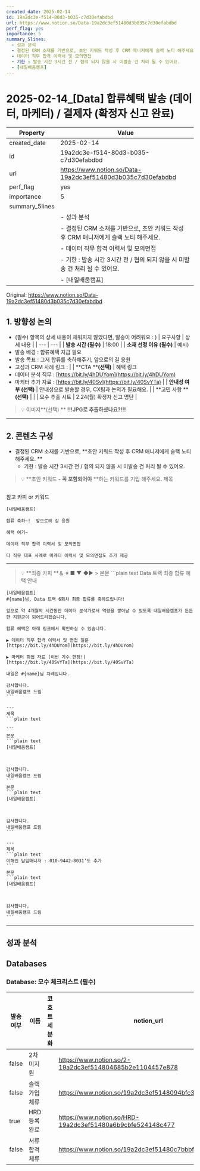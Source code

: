 ```yaml
---
created_date: 2025-02-14
id: 19a2dc3e-f514-80d3-b035-c7d30efabdbd
url: https://www.notion.so/Data-19a2dc3ef51480d3b035c7d30efabdbd
perf_flag: yes
importance: 5
summary_5lines:
  - 성과 분석
  - 결정된 CRM 소재를 기반으로, 초안 키워드 작성 후 CRM 매니저에게 슬랙 노티 해주세요.
  - 데이터 직무 합격 이력서 및 모의면접
  - 기한 : 발송 시간 3시간 전 / 협의 되지 않을 시 미발송 건 처리 될 수 있어요.
  - [내일배움캠프]
---
```


# 2025-02-14_[Data] 합류혜택 발송 (데이터, 마케터) / 결제자 (확정자 신고 완료)

| Property | Value |
| --- | --- |
| created_date | 2025-02-14 |
| id | 19a2dc3e-f514-80d3-b035-c7d30efabdbd |
| url | https://www.notion.so/Data-19a2dc3ef51480d3b035c7d30efabdbd |
| perf_flag | yes |
| importance | 5 |
| summary_5lines | |
|  | - 성과 분석 |
|  | - 결정된 CRM 소재를 기반으로, 초안 키워드 작성 후 CRM 매니저에게 슬랙 노티 해주세요. |
|  | - 데이터 직무 합격 이력서 및 모의면접 |
|  | - 기한 : 발송 시간 3시간 전 / 협의 되지 않을 시 미발송 건 처리 될 수 있어요. |
|  | - [내일배움캠프] |

Original: https://www.notion.so/Data-19a2dc3ef51480d3b035c7d30efabdbd

## **1.  방향성 논의**
- (필수) 항목의 상세 내용이 채워지지 않았다면, 발송이 어려워요 : )
| 요구사항 | 상세 내용 |
| --- | --- |
| **발송 시간 (필수)** | 18:00 |
| **소재 선정 이유 (필수)** | 예시)
- 발송 배경 : 합류혜택 지급 필요
- 발송 목표 : 그저 합류를 축하해주기, 앞으로의 길 응원
- 고성과 CRM 사례 링크 :  |
| **CTA ****(선택)** | 혜택 링크
- 데이터 분석 직무 : [https://bit.ly/4hDUYom](https://bit.ly/4hDUYom)
- 마케터 추가 자료 : [https://bit.ly/40Sv](https://bit.ly/40SvYTa) |
| **안내성 여부 (선택)** | 안내성으로 발송할 경우, CX팀과 논의가 필요해요. |
| **고민 사항 ****(선택)** |  |
| 모수 추출 시트 | 2.24(월) 확정자 신고 명단 |
> 💡 이미지**(선택)  ** **!!!JPG로 추출하셨나요?!!!**

---

## 2. 콘텐츠 구성
- 결정된 CRM 소재를 기반으로, **초안 키워드 작성 후 CRM 매니저에게 슬랙 노티 해주세요. **
  - 기한 : 발송 시간 3시간 전 / 협의 되지 않을 시 미발송 건 처리 될 수 있어요.
> 💡 **초안 키워드 
**- 꼭 포함되어야** **하는 키워드를 기입 해주세요. 
제목
```plain text

```
참고 카피 or 키워드
```plain text
[내일배움캠프]

합류 축하~!  앞으로의 길 응원

혜택 여기~

데이터 직무 합격 이력서 및 모의면접

타 직무 대표 사례로 마케터 이력서 및 모의면접도 추가 제공
```

---
> 💡 **최종 카피 **＆ ※ ■ ▼ ◆▶ >
    본문
    ```plain text
    Data 트랙 최종 합류 혜택 안내
    
    [내일배움캠프]
    #{name}님, Data 트랙 6회차 최종 합류를 축하드립니다!
    
    앞으로 약 4개월의 시간동안 데이터 분석가로서 역량을 쌓아날 수 있도록 내일배움캠프가 든든한 지원군이 되어드리겠습니다.
    
    합류 혜택은 아래 링크에서 확인하실 수 있습니다.
    
    ▶ 데이터 직무 합격 이력서 및 면접 질문
    [https://bit.ly/4hDUYom](https://bit.ly/4hDUYom)
    
    ▶ 마케터 취업 자료 (이번 기수 한정!) 
    [https://bit.ly/40SvYTa](https://bit.ly/40SvYTa)
    
    내일은 #{name}님 차례입니다.
    
    감사합니다.
    내일배움캠프 드림
    ```

    ---
    제목
    ```plain text
    
    ```
    본문
    ```plain text
    [내일배움캠프]
    
    
    
    감사합니다.
    내일배움캠프 드림
    ```
    본문
    ```plain text
    [내일배움캠프]
    
    
    
    감사합니다.
    내일배움캠프 드림
    ```

    ---
    제목
    ```plain text
    이해인 담임매니저 : 010-9442-8031’도 추가
    ```
    본문
    ```plain text
    [내일배움캠프]
    
    
    
    감사합니다.
    내일배움캠프 드림
    ```

---

## 성과 분석

## Databases

### Database: 모수 체크리스트 (필수)

| 발송 여부 | 이름 | 코호트 세분화 | notion_url |
| --- | --- | --- | --- |
| false | 2차 미지원 |  | https://www.notion.so/2-19a2dc3ef514804685b2e1104457e878 |
| false | 슬랙 가입 체류 |  | https://www.notion.so/19a2dc3ef5148094bfc3c2729191b9fc |
| true | HRD 등록 완료 |  | https://www.notion.so/HRD-19a2dc3ef51480a6b9cbfe524148c477 |
| false | 서류 합격 체류 |  | https://www.notion.so/19a2dc3ef51480c7bbbfe672c3bdc6a0 |
